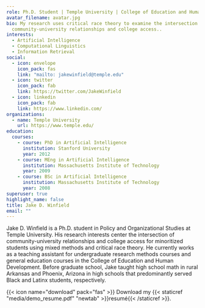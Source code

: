 ```yaml
---
role: Ph.D. Student | Temple University | College of Education and Human Development
avatar_filename: avatar.jpg
bio: My research uses critical race theory to examine the intersection of
  community-university relationships and college access..
interests:
  - Artificial Intelligence
  - Computational Linguistics
  - Information Retrieval
social:
  - icon: envelope
    icon_pack: fas
    link: "mailto: jakewinfield@temple.edu"
  - icon: twitter
    icon_pack: fab
    link: https://twitter.com/JakeWinfield
  - icon: linkedin
    icon_pack: fab
    link: https://www.linkedin.com/
organizations:
  - name: Temple University
    url: https://www.temple.edu/
education:
  courses:
    - course: PhD in Artificial Intelligence
      institution: Stanford University
      year: 2012
    - course: MEng in Artificial Intelligence
      institution: Massachusetts Institute of Technology
      year: 2009
    - course: BSc in Artificial Intelligence
      institution: Massachusetts Institute of Technology
      year: 2008
superuser: true
highlight_name: false
title: Jake D. Winfield
email: ""
---
```

Jake D. Winfield is a Ph.D. student in Policy and Organizational Studies at Temple University. His research interests center the intersection of community-university relationships and college access for minoritized students using mixed methods and critical race theory. He currently works as a teaching assistant for undergraduate research methods courses and general education courses in the College of Education and Human Development. Before graduate school, Jake taught high school math in rural Arkansas and Phoenix, Arizona in high schools that predominantly served Black and Latinx students, respectively. 

{{< icon name="download" pack="fas" >}} Download my {{< staticref "media/demo_resume.pdf" "newtab" >}}resumé{{< /staticref >}}.